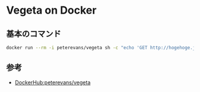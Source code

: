 # Vegeta on Docker

## 基本のコマンド

``` sh
docker run --rm -i peterevans/vegeta sh -c "echo 'GET http://hogehoge.jp/' | vegeta attack -rate=10 -duration=30s | tee results.bin | vegeta report"
```

## 参考

- [DockerHub:peterevans/vegeta](https://hub.docker.com/r/peterevans/vegeta)
